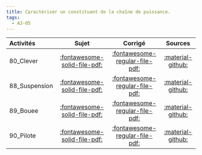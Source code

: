 ```yaml
---
title: Caractériser un constituant de la chaîne de puissance. 
tags:
  - A3-05
---
```

[comment]: <> (Généré automatiquement par make_all_activitess.py, creation_fichiers_activites)

| Activités | Sujet | Corrigé | Sources  | 
| :-------------- | :---: | :-----: | :------: | 
| 80_Clever | [:fontawesome-solid-file-pdf:](http://xpessoles-cpge.fr/pdf/G2_01_80_Clever_Sujet.pdf) | [:fontawesome-regular-file-pdf:](http://xpessoles-cpge.fr/pdf/G2_01_80_Clever_Corrige.pdf) | [:material-github:](https://github.com/xpessoles/ExercicesCompetences/tree/main/A3_AnalyseFonctionnelleStructurelle/A3_05_ChainePuissance/80_Clever) |  
| 88_Suspension | [:fontawesome-solid-file-pdf:](http://xpessoles-cpge.fr/pdf/G2_01_88_Suspension_Sujet.pdf) | [:fontawesome-regular-file-pdf:](http://xpessoles-cpge.fr/pdf/G2_01_88_Suspension_Corrige.pdf) | [:material-github:](https://github.com/xpessoles/ExercicesCompetences/tree/main/A3_AnalyseFonctionnelleStructurelle/A3_05_ChainePuissance/88_Suspension) |  
| 89_Bouee | [:fontawesome-solid-file-pdf:](http://xpessoles-cpge.fr/pdf/G2_01_89_Bouee_Sujet.pdf) | [:fontawesome-regular-file-pdf:](http://xpessoles-cpge.fr/pdf/G2_01_89_Bouee_Corrige.pdf) | [:material-github:](https://github.com/xpessoles/ExercicesCompetences/tree/main/A3_AnalyseFonctionnelleStructurelle/A3_05_ChainePuissance/89_Bouee) |  
| 90_Pilote | [:fontawesome-solid-file-pdf:](http://xpessoles-cpge.fr/pdf/G2_01_90_Pilote_Sujet.pdf) | [:fontawesome-regular-file-pdf:](http://xpessoles-cpge.fr/pdf/G2_01_90_Pilote_Corrige.pdf) | [:material-github:](https://github.com/xpessoles/ExercicesCompetences/tree/main/A3_AnalyseFonctionnelleStructurelle/A3_05_ChainePuissance/90_Pilote) |  

